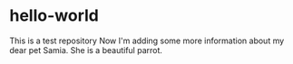 # hello-world
This is a test repository
Now I'm adding some more information about my dear pet Samia.
She is a beautiful parrot.
